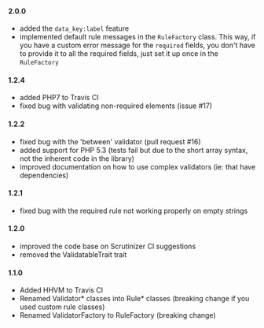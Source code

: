 #### 2.0.0

- added the `data_key:label` feature
- implemented default rule messages in the `RuleFactory` class. This way, if you have a custom error message for the `required` fields, you don't have to provide it to all the required fields, just set it up once in the `RuleFactory`

#### 1.2.4

- added PHP7 to Travis CI
- fixed bug with validating non-required elements (issue #17)

#### 1.2.2

- fixed bug with the 'between' validator (pull request #16)
- added support for PHP 5.3 (tests fail but due to the short array syntax, not the inherent code in the library)
- improved documentation on how to use complex validators (ie: that have dependencies)

#### 1.2.1

- fixed bug with the required rule not working properly on empty strings

#### 1.2.0

- improved the code base on Scrutinizer CI suggestions
- removed the ValidatableTrait trait

#### 1.1.0

- Added HHVM to Travis CI
- Renamed Validator\* classes into Rule\* classes (breaking change if you used custom rule classes)
- Renamed ValidatorFactory to RuleFactory (breaking change)
